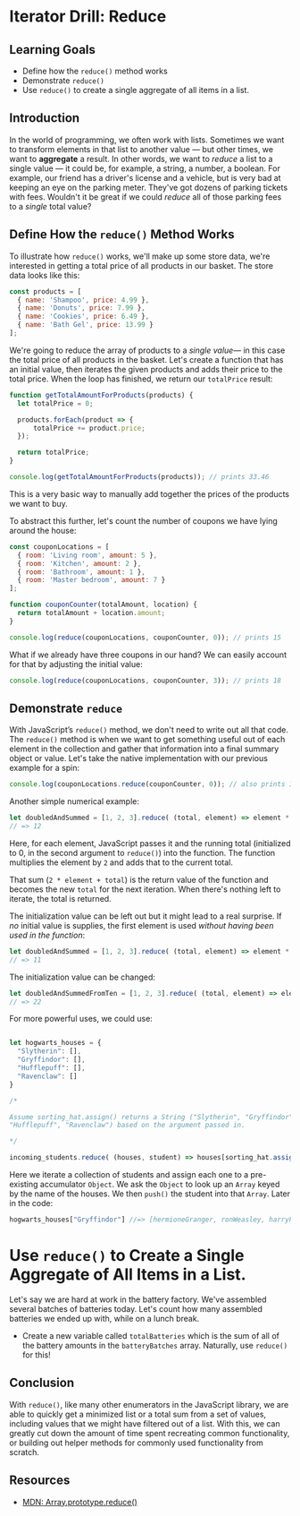 # Iterator Drill: Reduce

## Learning Goals

* Define how the `reduce()` method works
* Demonstrate `reduce()`
* Use `reduce()` to create a single aggregate of all items in a list.

## Introduction

In the world of programming, we often work with lists. Sometimes we want to
transform elements in that list to another value — but other times, we want to
**aggregate** a result. In other words, we want to _reduce_ a list to a single
value — it could be, for example, a string, a number, a boolean. For example,
our friend has a driver's license and a vehicle, but is very bad at keeping an
eye on the parking meter. They've got dozens of parking tickets with fees.
Wouldn't it be great if we could _reduce_ all of those parking fees to a _single_
total value? 

## Define How the `reduce()` Method Works

To illustrate how `reduce()` works, we'll make up some store data, we're interested in
getting a total price of all products in our basket. The store data looks like this:

```js
const products = [
  { name: 'Shampoo', price: 4.99 },
  { name: 'Donuts', price: 7.99 },
  { name: 'Cookies', price: 6.49 },
  { name: 'Bath Gel', price: 13.99 }
];
```

We're going to reduce the array of products to a _single value_— in this case the total
price of all products in the basket. Let's create a function that has an initial value,
then iterates the given products and adds their price to the total price. When the loop
has finished, we return our `totalPrice` result:

```js
function getTotalAmountForProducts(products) {
  let totalPrice = 0;

  products.forEach(product => {
      totalPrice += product.price;
  });

  return totalPrice;
}

console.log(getTotalAmountForProducts(products)); // prints 33.46
```

This is a very basic way to manually add together the prices of the products we want to buy. 

To abstract this further, let's count the number of coupons we have lying around the house:

```js
const couponLocations = [
  { room: 'Living room', amount: 5 },
  { room: 'Kitchen', amount: 2 },
  { room: 'Bathroom', amount: 1 },
  { room: 'Master bedroom', amount: 7 }
];

function couponCounter(totalAmount, location) {
  return totalAmount + location.amount;
}

console.log(reduce(couponLocations, couponCounter, 0)); // prints 15
```

What if we already have three coupons in our hand? We can easily account for that by adjusting
the initial value:

```js
console.log(reduce(couponLocations, couponCounter, 3)); // prints 18
```

## Demonstrate `reduce`

With JavaScript’s `reduce()` method, we don't need to write out all that code. The `reduce()` method
is when we want to get something useful out of each element in the collection and gather that
information into a final summary object or value. Let's take the native implementation with our
previous example for a spin:

```js
console.log(couponLocations.reduce(couponCounter, 0)); // also prints 15!
```

Another simple numerical example:

```js
let doubledAndSummed = [1, 2, 3].reduce( (total, element) => element * 2 + total, 0)
// => 12
```

Here, for each element, JavaScript passes it and the running total (initialized
to 0, in the second argument to `reduce()`) into the function. The function
multiplies the element by `2` and adds that to the current total.

That sum (`2 * element + total`) is the return value of the function and
becomes the new `total` for the next iteration. When there's nothing left to
iterate, the total is returned.

The initialization value can be left out but it might lead to a real surprise.
If _no_ initial value is supplies, the first element is used _without having
been used in the function_:

```js
let doubledAndSummed = [1, 2, 3].reduce( (total, element) => element * 2 + total)
// => 11
```

The initialization value can be changed:

```js
let doubledAndSummedFromTen = [1, 2, 3].reduce( (total, element) => element * 2 + total, 10)
// => 22
```

For more powerful uses, we could use:

```js

let hogwarts_houses = {
  "Slytherin": [],
  "Gryffindor": [],
  "Hufflepuff": [],
  "Ravenclaw": []
}

/*

Assume sorting_hat.assign() returns a String ("Slytherin", "Gryffindor",
"Hufflepuff", "Ravenclaw") based on the argument passed in.

*/

incoming_students.reduce( (houses, student) => houses[sorting_hat.assign(student)].push(student) , hogwarts_houses)
```

Here we iterate a collection of students and assign each one to a pre-existing
accumulator `Object`. We ask the `Object` to look up an `Array` keyed by the
name of the houses. We then `push()` the student into that `Array`. Later in
the code:

```js
hogwarts_houses["Gryffindor"] //=> [hermioneGranger, ronWeasley, harryPotter]
```

# Use `reduce()` to Create a Single Aggregate of All Items in a List.

Let's say we are hard at work in the battery factory. We've assembled several
batches of batteries today. Let's count how many assembled batteries we ended
up with, while on a lunch break.

* Create a new variable called `totalBatteries` which is the sum of all of the
battery amounts in the `batteryBatches` array. Naturally, use `reduce()` for this!

## Conclusion

With `reduce()`, like many other enumerators in the JavaScript library, we are able
to quickly get a minimized list or a total sum from a set of values, including values
that we might have filtered out of a list. With this, we can greatly cut down the
amount of time spent recreating common functionality, or building out helper methods
for commonly used functionality from scratch.

## Resources

* [MDN: Array.prototype.reduce()](https://developer.mozilla.org/en-US/docs/Web/JavaScript/Reference/Global_Objects/Array/Reduce)
